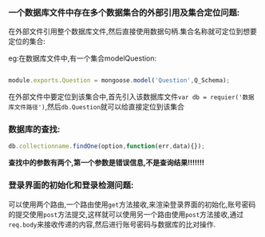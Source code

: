 ### 一个数据库文件中存在多个数据集合的外部引用及集合定位问题:

在外部文件引用整个数据库文件,然后直接使用数据句柄.集合名称就可定位到想要定位的集合:

eg:在数据库文件中,有一个集合modelQuestion:

```js

module.exports.Question = mongoose.model('Question',Q_Schema);
```

在外部文件中要定位到该集合中,首先引入该数据库文件`var db = requier('数据库文件路径')`,然后`db.Question`就可以给直接定位到该集合

###  数据库的查找:

```js 
db.collectionname.findOne(option,function(err,data){});

```

**查找中的参数有两个,第一个参数是错误信息,不是查询结果!!!!!!!**


### 登录界面的初始化和登录检测问题:

可以使用两个路由,一个路由使用`get`方法接收,来渲染登录界面的初始化,账号密码的提交使用`post`方法提交,这样就可以使用另一个路由使用`post`方法接收,通过`req.body`来接收传递的内容,然后进行账号密码与数据库的比对操作.



